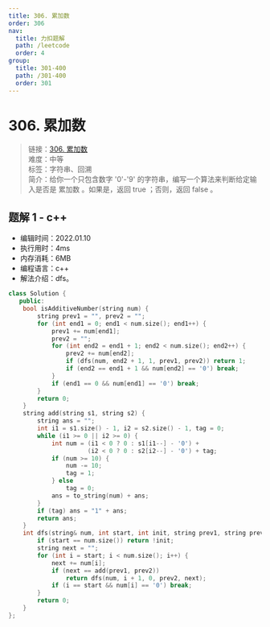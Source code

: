 ```yaml
---
title: 306. 累加数
order: 306
nav:
  title: 力扣题解
  path: /leetcode
  order: 4
group:
  title: 301-400
  path: /301-400
  order: 301
---
```


# 306. 累加数

> 链接：[306. 累加数](https://leetcode-cn.com/problems/additive-number/)  
> 难度：中等  
> 标签：字符串、回溯  
> 简介：给你一个只包含数字 '0'-'9' 的字符串，编写一个算法来判断给定输入是否是 累加数 。如果是，返回 true ；否则，返回 false 。

## 题解 1 - c++

- 编辑时间：2022.01.10
- 执行用时：4ms
- 内存消耗：6MB
- 编程语言：c++
- 解法介绍：dfs。

```cpp
class Solution {
   public:
    bool isAdditiveNumber(string num) {
        string prev1 = "", prev2 = "";
        for (int end1 = 0; end1 < num.size(); end1++) {
            prev1 += num[end1];
            prev2 = "";
            for (int end2 = end1 + 1; end2 < num.size(); end2++) {
                prev2 += num[end2];
                if (dfs(num, end2 + 1, 1, prev1, prev2)) return 1;
                if (end2 == end1 + 1 && num[end2] == '0') break;
            }
            if (end1 == 0 && num[end1] == '0') break;
        }
        return 0;
    }
    string add(string s1, string s2) {
        string ans = "";
        int i1 = s1.size() - 1, i2 = s2.size() - 1, tag = 0;
        while (i1 >= 0 || i2 >= 0) {
            int num = (i1 < 0 ? 0 : s1[i1--] - '0') +
                      (i2 < 0 ? 0 : s2[i2--] - '0') + tag;
            if (num >= 10) {
                num -= 10;
                tag = 1;
            } else
                tag = 0;
            ans = to_string(num) + ans;
        }
        if (tag) ans = "1" + ans;
        return ans;
    }
    int dfs(string& num, int start, int init, string prev1, string prev2) {
        if (start == num.size()) return !init;
        string next = "";
        for (int i = start; i < num.size(); i++) {
            next += num[i];
            if (next == add(prev1, prev2))
                return dfs(num, i + 1, 0, prev2, next);
            if (i == start && num[i] == '0') break;
        }
        return 0;
    }
};
```

